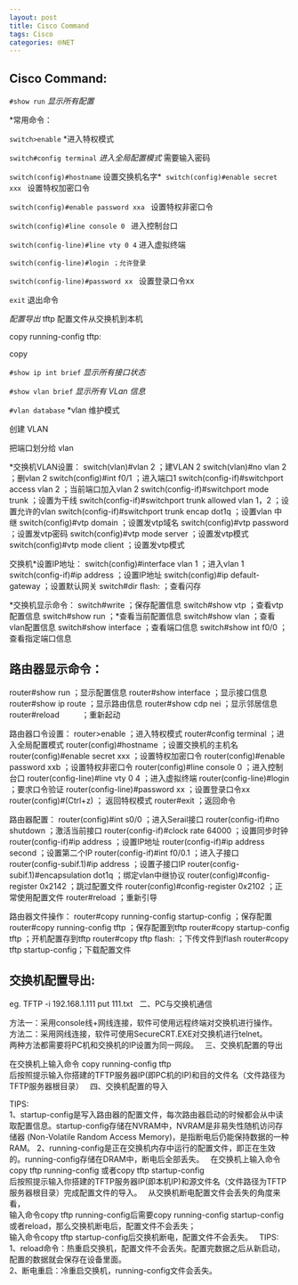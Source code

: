 ```yaml
---
layout: post
title: Cisco Command
tags: Cisco
categories: 🌐NET
---
```



## Cisco Command:

`#show run`
*显示所有配置* 

*常用命令：

`switch>enable`
*进入特权模式

`switch#config terminal`
*进入全局配置模式*  需要输入密码

`switch(config)#hostname`
设置交换机名字* 
`switch(config)#enable secret xxx `
设置特权加密口令

`switch(config)#enable password xxa `
设置特权非密口令

`switch(config)#line console 0 `
进入控制台口

`switch(config-line)#line vty 0 4`
进入虚拟终端

`switch(config-line)#login ；允许登录`

`switch(config-line)#password xx `
设置登录口令xx

`exit`  退出命令





*配置导出* 
tftp 配置文件从交换机到本机

copy running-config tftp:

copy



  

`#show ip int brief`
*显示所有接口状态*    

`#show vlan brief`
*显示所有 VLan 信息* 

`#vlan database`
*vlan 维护模式


创建 VLAN

把端口划分给 vlan













*交换机VLAN设置：
switch(vlan)#vlan 2 ；建VLAN 2
switch(vlan)#no vlan 2 ；删vlan 2
switch(config)#int f0/1 ；进入端口1
switch(config-if)#switchport access vlan 2 ；当前端口加入vlan 2
switch(config-if)#switchport mode trunk ；设置为干线
switch(config-if)#switchport trunk allowed vlan 1，2 ；设置允许的vlan
switch(config-if)#switchport trunk encap dot1q ；设置vlan 中继
switch(config)#vtp domain  ；设置发vtp域名
switch(config)#vtp password  ；设置发vtp密码
switch(config)#vtp mode server ；设置发vtp模式
switch(config)#vtp mode client ；设置发vtp模式



交换机*设置IP地址：
switch(config)#interface vlan 1 ；进入vlan 1
switch(config-if)#ip address   ；设置IP地址
switch(config)#ip default-gateway  ；设置默认网关
switch#dir flash: ；查看闪存



*交换机显示命令：
switch#write ；保存配置信息
switch#show vtp ；查看vtp配置信息
switch#show run ；*查看当前配置信息
switch#show vlan ；查看vlan配置信息
switch#show interface ；查看端口信息
switch#show int f0/0 ；查看指定端口信息    







## 路由器显示命令：
router#show run ；显示配置信息
router#show interface ；显示接口信息
router#show ip route ；显示路由信息
router#show cdp nei ；显示邻居信息
router#reload 　 　 ；重新起动



路由器口令设置：
router\>enable ；进入特权模式
router#config terminal ；进入全局配置模式
router(config)#hostname  ；设置交换机的主机名
router(config)#enable secret xxx ；设置特权加密口令
router(config)#enable password xxb ；设置特权非密口令
router(config)#line console 0 ；进入控制台口
router(config-line)#line vty 0 4 ；进入虚拟终端
router(config-line)#login ；要求口令验证
router(config-line)#password xx ；设置登录口令xx
router(config)#(Ctrl+z) ； 返回特权模式
router#exit ；返回命令


路由器配置：
router(config)#int s0/0 ；进入Serail接口
router(config-if)#no shutdown ；激活当前接口
router(config-if)#clock rate 64000 ；设置同步时钟
router(config-if)#ip address   ；设置IP地址
router(config-if)#ip address  second ；设置第二个IP
router(config-if)#int f0/0.1 ；进入子接口
router(config-subif.1)#ip address  ；设置子接口IP
router(config-subif.1)#encapsulation dot1q  ；绑定vlan中继协议
router(config)#config-register 0x2142 ；跳过配置文件
router(config)#config-register 0x2102 ；正常使用配置文件
router#reload ；重新引导




路由器文件操作：
router#copy running-config startup-config ；保存配置
router#copy running-config tftp ；保存配置到tftp
router#copy startup-config tftp ；开机配置存到tftp
router#copy tftp flash: ；下传文件到flash
router#copy tftp startup-config；下载配置文件




## 交换机配置导出:

  

  
eg. TFTP -i 192.168.1.111 put 111.txt
 
二、PC与交换机通信
  
方法一：采用console线+网线连接，软件可使用远程终端对交换机进行操作。  
方法二：采用网线连接，软件可使用SecureCRT.EXE对交换机进行telnet。  
两种方法都需要将PC机和交换机的IP设置为同一网段。
 
三、交换机配置的导出
  
在交换机上输入命令 copy running-config tftp  
后按照提示输入你搭建的TFTP服务器IP(即PC机的IP)和目的文件名（文件路径为TFTP服务器根目录）
 
四、交换机配置的导入
  
TIPS:  
1、startup-config是写入路由器的配置文件，每次路由器启动的时候都会从中读取配置信息。startup-config存储在NVRAM中，NVRAM是非易失性随机访问存储器 (Non-Volatile Random Access Memory)，是指断电后仍能保持数据的一种RAM。
2、running-config是正在交换机内存中运行的配置文件，即正在生效的。running-config存储在DRAM中，断电后全部丢失。
 
在交换机上输入命令 copy tftp running-config 或者copy tftp startup-config  
后按照提示输入你搭建的TFTP服务器IP(即本机IP)和源文件名（文件路径为TFTP服务器根目录）完成配置文件的导入。
 
从交换机断电配置文件会丢失的角度来看，  
输入命令copy tftp running-config后需要copy running-config startup-config或者reload，那么交换机断电后，配置文件不会丢失；  
输入命令copy tftp startup-config后交换机断电，配置文件不会丢失。
 
TIPS:  
1、reload命令：热重启交换机，配置文件不会丢失。配置完数据之后从新启动，配置的数据就会保存在设备里面。  
2、断电重启：冷重启交换机，running-config文件会丢失。





